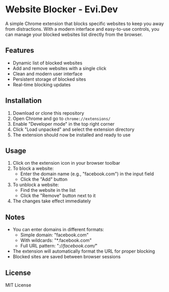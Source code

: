 # Website Blocker - Evi.Dev

A simple Chrome extension that blocks specific websites to keep you away from distractions. With a modern interface and easy-to-use controls, you can manage your blocked websites list directly from the browser.

## Features

- Dynamic list of blocked websites
- Add and remove websites with a single click
- Clean and modern user interface
- Persistent storage of blocked sites
- Real-time blocking updates

## Installation

1. Download or clone this repository
2. Open Chrome and go to `chrome://extensions/`
3. Enable "Developer mode" in the top right corner
4. Click "Load unpacked" and select the extension directory
5. The extension should now be installed and ready to use

## Usage

1. Click on the extension icon in your browser toolbar
2. To block a website:
   - Enter the domain name (e.g., "facebook.com") in the input field
   - Click the "Add" button
3. To unblock a website:
   - Find the website in the list
   - Click the "Remove" button next to it
4. The changes take effect immediately

## Notes

- You can enter domains in different formats:
  - Simple domain: "facebook.com"
  - With wildcards: "*.facebook.com"
  - Full URL pattern: "*://facebook.com/*"
- The extension will automatically format the URL for proper blocking
- Blocked sites are saved between browser sessions

## License

MIT License 